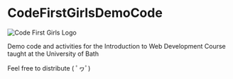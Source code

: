 # CodeFirstGirlsDemoCode

![Code First Girls Logo](Code-first-logo.png)

Demo code and activities for the Introduction to Web Development Course taught
at the University of Bath

Feel free to distribute ( ﾟヮﾟ)
